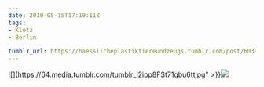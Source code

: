 ```yaml
---
date: 2010-05-15T17:19:11Z
tags:
- Klotz
- Berlin

tumblr_url: https://haesslicheplastiktiereundzeugs.tumblr.com/post/603913008
---
```

![](https://64.media.tumblr.com/tumblr_l2ipp8FSt71qbu6ttjpg" >}}![](https://64.media.tumblr.com/tumblr_l2ippn9e4s1qbu6tt.jpg)

